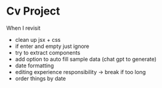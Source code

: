 # Cv Project

When I revisit

- clean up jsx + css
- if enter and empty just ignore
- try to extract components
- add option to auto fill sample data (chat gpt to generate)
- date formatting
- editing experience responsibility -> break if too long
- order things by date
